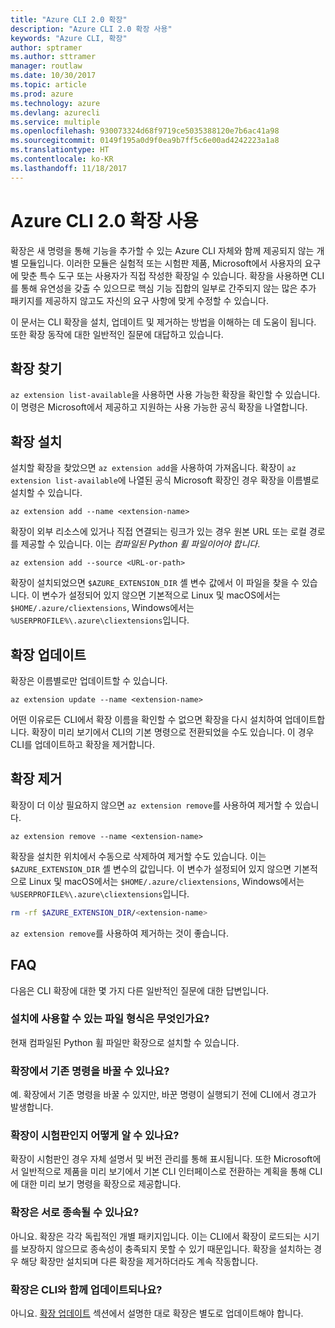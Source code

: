 ```yaml
---
title: "Azure CLI 2.0 확장"
description: "Azure CLI 2.0 확장 사용"
keywords: "Azure CLI, 확장"
author: sptramer
ms.author: sttramer
manager: routlaw
ms.date: 10/30/2017
ms.topic: article
ms.prod: azure
ms.technology: azure
ms.devlang: azurecli
ms.service: multiple
ms.openlocfilehash: 930073324d68f9719ce5035388120e7b6ac41a98
ms.sourcegitcommit: 0149f195a0d9f0ea9b7ff5c6e00ad4242223a1a8
ms.translationtype: HT
ms.contentlocale: ko-KR
ms.lasthandoff: 11/18/2017
---
```

# <a name="using-extensions-with-the-azure-cli-20"></a>Azure CLI 2.0 확장 사용

확장은 새 명령을 통해 기능을 추가할 수 있는 Azure CLI 자체와 함께 제공되지 않는 개별 모듈입니다. 이러한 모듈은 실험적 또는 시험판 제품, Microsoft에서 사용자의 요구에 맞춘 특수 도구 또는 사용자가 직접 작성한 확장일 수 있습니다. 확장을 사용하면 CLI를 통해 유연성을 갖출 수 있으므로 핵심 기능 집합의 일부로 간주되지 않는 많은 추가 패키지를 제공하지 않고도 자신의 요구 사항에 맞게 수정할 수 있습니다.

이 문서는 CLI 확장을 설치, 업데이트 및 제거하는 방법을 이해하는 데 도움이 됩니다. 또한 확장 동작에 대한 일반적인 질문에 대답하고 있습니다.

## <a name="finding-extensions"></a>확장 찾기

`az extension list-available`을 사용하면 사용 가능한 확장을 확인할 수 있습니다. 이 명령은 Microsoft에서 제공하고 지원하는 사용 가능한 공식 확장을 나열합니다.

## <a name="installing-extensions"></a>확장 설치

설치할 확장을 찾았으면 `az extension add`을 사용하여 가져옵니다. 확장이 `az extension list-available`에 나열된 공식 Microsoft 확장인 경우 확장을 이름별로 설치할 수 있습니다.

```azurecli
az extension add --name <extension-name>
```

확장이 외부 리소스에 있거나 직접 연결되는 링크가 있는 경우 원본 URL 또는 로컬 경로를 제공할 수 있습니다. 이는 _컴파일된 Python 휠 파일이어야 합니다_.

```azurecli
az extension add --source <URL-or-path>
```

확장이 설치되었으면 `$AZURE_EXTENSION_DIR` 셸 변수 값에서 이 파일을 찾을 수 있습니다. 이 변수가 설정되어 있지 않으면 기본적으로 Linux 및 macOS에서는 `$HOME/.azure/cliextensions`, Windows에서는 `%USERPROFILE%\.azure\cliextensions`입니다.

## <a name="updating-extensions"></a>확장 업데이트

확장은 이름별로만 업데이트할 수 있습니다.

```azurecli
az extension update --name <extension-name>
```

어떤 이유로든 CLI에서 확장 이름을 확인할 수 없으면 확장을 다시 설치하여 업데이트합니다. 확장이 미리 보기에서 CLI의 기본 명령으로 전환되었을 수도 있습니다. 이 경우 CLI를 업데이트하고 확장을 제거합니다.

## <a name="uninstalling-extensions"></a>확장 제거

확장이 더 이상 필요하지 않으면 `az extension remove`를 사용하여 제거할 수 있습니다.

```azurecli
az extension remove --name <extension-name>
```

확장을 설치한 위치에서 수동으로 삭제하여 제거할 수도 있습니다. 이는 `$AZURE_EXTENSION_DIR` 셸 변수의 값입니다. 이 변수가 설정되어 있지 않으면 기본적으로 Linux 및 macOS에서는 `$HOME/.azure/cliextensions`, Windows에서는 `%USERPROFILE%\.azure\cliextensions`입니다.

```bash
rm -rf $AZURE_EXTENSION_DIR/<extension-name>
```

`az extension remove`를 사용하여 제거하는 것이 좋습니다.

## <a name="faq"></a>FAQ

다음은 CLI 확장에 대한 몇 가지 다른 일반적인 질문에 대한 답변입니다.

### <a name="what-file-formats-are-allowed-for-installation"></a>설치에 사용할 수 있는 파일 형식은 무엇인가요?

현재 컴파일된 Python 휠 파일만 확장으로 설치할 수 있습니다.

### <a name="can-extensions-replace-existing-commands"></a>확장에서 기존 명령을 바꿀 수 있나요?

예. 확장에서 기존 명령을 바꿀 수 있지만, 바꾼 명령이 실행되기 전에 CLI에서 경고가 발생합니다.

### <a name="how-can-i-tell-if-an-extension-is-in-pre-release"></a>확장이 시험판인지 어떻게 알 수 있나요?

확장이 시험판인 경우 자체 설명서 및 버전 관리를 통해 표시됩니다. 또한 Microsoft에서 일반적으로 제품을 미리 보기에서 기본 CLI 인터페이스로 전환하는 계획을 통해 CLI에 대한 미리 보기 명령을 확장으로 제공합니다.

### <a name="can-extensions-depend-upon-each-other"></a>확장은 서로 종속될 수 있나요?

아니요. 확장은 각각 독립적인 개별 패키지입니다. 이는 CLI에서 확장이 로드되는 시기를 보장하지 않으므로 종속성이 충족되지 못할 수 있기 때문입니다. 확장을 설치하는 경우 해당 확장만 설치되며 다른 확장을 제거하더라도 계속 작동합니다.

### <a name="are-extensions-updated-along-with-the-cli"></a>확장은 CLI와 함께 업데이트되나요?

아니요. [확장 업데이트](#updating-extensions) 섹션에서 설명한 대로 확장은 별도로 업데이트해야 합니다.
